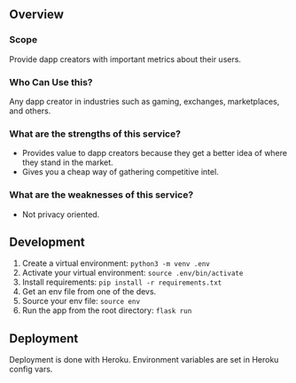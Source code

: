 ## Overview

### Scope
Provide dapp creators with important metrics about their users.

### Who Can Use this?
Any dapp creator in industries such as gaming, exchanges, marketplaces, and others.

### What are the strengths of this service?
* Provides value to dapp creators because they get a better idea of where they stand in the market.
* Gives you a cheap way of gathering competitive intel.


### What are the weaknesses of this service?
* Not privacy oriented.


## Development
1. Create a virtual environment: `python3 -m venv .env`
2. Activate your virtual environment: `source .env/bin/activate`
3. Install requirements: `pip install -r requirements.txt`
4. Get an env file from one of the devs.
5. Source your env file: `source env`
6. Run the app from the root directory: `flask run`

## Deployment
Deployment is done with Heroku.
Environment variables are set in Heroku config vars.

